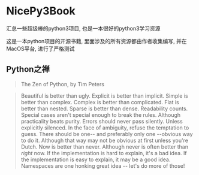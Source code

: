 # NicePy3Book
汇总一些超级棒的python3项目, 也是一本很好的python3学习资源

这是一本python项目的开源书籍, 里面涉及的所有资源都由作者收集编写, 并在MacOS平台, 进行了严格测试

## Python之禅
> The Zen of Python, by Tim Peters

> Beautiful is better than ugly.
Explicit is better than implicit.
Simple is better than complex.
Complex is better than complicated.
Flat is better than nested.
Sparse is better than dense.
Readability counts.
Special cases aren't special enough to break the rules.
Although practicality beats purity.
Errors should never pass silently.
Unless explicitly silenced.
In the face of ambiguity, refuse the temptation to guess.
There should be one-- and preferably only one --obvious way to do it.
Although that way may not be obvious at first unless you're Dutch.
Now is better than never.
Although never is often better than *right* now.
If the implementation is hard to explain, it's a bad idea.
If the implementation is easy to explain, it may be a good idea.
Namespaces are one honking great idea -- let's do more of those!